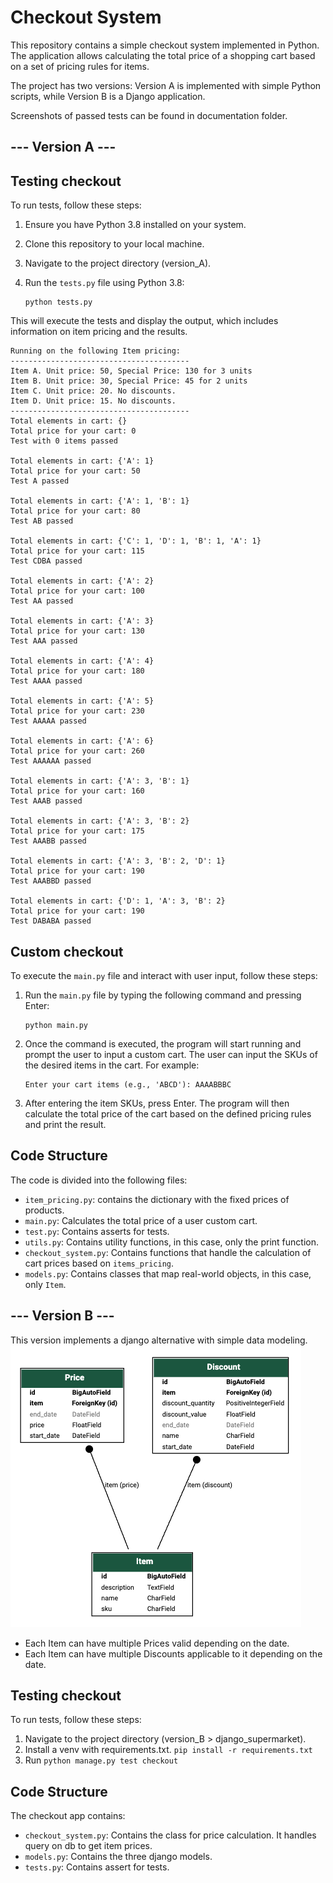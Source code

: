# Checkout System

This repository contains a simple checkout system implemented in Python. The application allows calculating the total price of a shopping cart based on a set of pricing rules for items.

The project has two versions: Version A is implemented with simple Python scripts, while Version B is a Django application.

Screenshots of passed tests can be found in documentation folder.

## --- Version A ---

## Testing checkout

To run tests, follow these steps:

1. Ensure you have Python 3.8 installed on your system.
2. Clone this repository to your local machine.
3. Navigate to the project directory (version_A).
4. Run the `tests.py` file using Python 3.8:

   ```
   python tests.py
   ```
   
This will execute the tests and display the output, which includes information on item pricing and the results.

```
Running on the following Item pricing:
----------------------------------------
Item A. Unit price: 50, Special Price: 130 for 3 units
Item B. Unit price: 30, Special Price: 45 for 2 units
Item C. Unit price: 20. No discounts.
Item D. Unit price: 15. No discounts.
----------------------------------------
Total elements in cart: {}
Total price for your cart: 0
Test with 0 items passed

Total elements in cart: {'A': 1}
Total price for your cart: 50
Test A passed

Total elements in cart: {'A': 1, 'B': 1}
Total price for your cart: 80
Test AB passed

Total elements in cart: {'C': 1, 'D': 1, 'B': 1, 'A': 1}
Total price for your cart: 115
Test CDBA passed

Total elements in cart: {'A': 2}
Total price for your cart: 100
Test AA passed

Total elements in cart: {'A': 3}
Total price for your cart: 130
Test AAA passed

Total elements in cart: {'A': 4}
Total price for your cart: 180
Test AAAA passed

Total elements in cart: {'A': 5}
Total price for your cart: 230
Test AAAAA passed

Total elements in cart: {'A': 6}
Total price for your cart: 260
Test AAAAAA passed

Total elements in cart: {'A': 3, 'B': 1}
Total price for your cart: 160
Test AAAB passed

Total elements in cart: {'A': 3, 'B': 2}
Total price for your cart: 175
Test AAABB passed

Total elements in cart: {'A': 3, 'B': 2, 'D': 1}
Total price for your cart: 190
Test AAABBD passed

Total elements in cart: {'D': 1, 'A': 3, 'B': 2}
Total price for your cart: 190
Test DABABA passed

```

## Custom checkout

To execute the `main.py` file and interact with user input, follow these steps:

1. Run the `main.py` file by typing the following command and pressing Enter:

   ```
   python main.py
   ```

2. Once the command is executed, the program will start running and prompt the user to input a custom cart. The user can input the SKUs of the desired items in the cart. For example:

   ```
   Enter your cart items (e.g., 'ABCD'): AAAABBBC
   ```

3. After entering the item SKUs, press Enter. The program will then calculate the total price of the cart based on the defined pricing rules and print the result.


## Code Structure

The code is divided into the following files:

- `item_pricing.py`: contains the dictionary with the fixed prices of products.
- `main.py`: Calculates the total price of a user custom cart.
- `test.py`: Contains asserts for tests.
- `utils.py`: Contains utility functions, in this case, only the print function.
- `checkout_system.py`: Contains functions that handle the calculation of cart prices based on `items_pricing`.
- `models.py`: Contains classes that map real-world objects, in this case, only `Item`.

## --- Version B ---

This version implements a django alternative with simple data modeling.
![](version_B/django_supermarket/models.png)

- Each Item can have multiple Prices valid depending on the date.
- Each Item can have multiple Discounts applicable to it depending on the date.

## Testing checkout

To run tests, follow these steps:

1. Navigate to the project directory (version_B > django_supermarket).
2. Install a venv with requirements.txt. `pip install -r requirements.txt`
3. Run `python manage.py test checkout      `

## Code Structure

The checkout app contains:

- `checkout_system.py`: Contains the class for price calculation. It handles query on db to get item prices.
- `models.py`: Contains the three django models.
- `tests.py`: Contains assert for tests.
